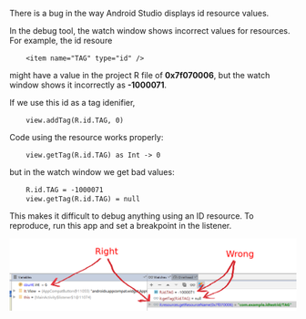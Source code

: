 There is a bug in the way Android Studio displays id resource values.

In the debug tool, the watch window shows incorrect values for resources. For example, the id resoure
```
	<item name="TAG" type="id" />
```	
might have a value in the project R file of __0x7f070006__, but the watch window shows it incorrectly as __-1000071__.

If we use this id as a tag idenifier, 
```
    view.addTag(R.id.TAG, 0)
```
Code using the resource works properly:
```
    view.getTag(R.id.TAG) as Int -> 0
```
but in the watch window we get bad values:
```
    R.id.TAG = -1000071
    view.getTag(R.id.TAG) = null
```
This makes it difficult to debug anything using an ID resource.
To reproduce, run this app and set a breakpoint in the listener.

![Screenshot](app/src/main/res/drawable/screenshot.png)
